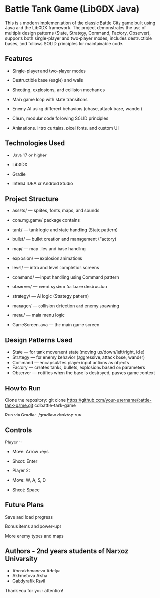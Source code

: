 # Battle Tank Game (LibGDX Java)
This is a modern implementation of the classic Battle City game built using Java and the LibGDX framework. The project demonstrates the use of multiple design patterns (State, Strategy, Command, Factory, Observer), supports both single-player and two-player modes, includes destructible bases, and follows SOLID principles for maintainable code.

## Features
- Single-player and two-player modes

- Destructible base (eagle) and walls

- Shooting, explosions, and collision mechanics

- Main game loop with state transitions

- Enemy AI using different behaviors (chase, attack base, wander)

- Clean, modular code following SOLID principles

- Animations, intro curtains, pixel fonts, and custom UI

## Technologies Used
- Java 17 or higher

- LibGDX

- Gradle

- IntelliJ IDEA or Android Studio

## Project Structure
- assets/ — sprites, fonts, maps, and sounds
- com.mg.game/ package contains:

- tank/ — tank logic and state handling (State pattern)

- bullet/ — bullet creation and management (Factory)

- map/ — map tiles and base handling

- explosion/ — explosion animations

- level/ — intro and level completion screens

- command/ — input handling using Command pattern

- observer/ — event system for base destruction

- strategy/ — AI logic (Strategy pattern)

- manager/ — collision detection and enemy spawning

- menu/ — main menu logic

- GameScreen.java — the main game screen

## Design Patterns Used
- State — for tank movement state (moving up/down/left/right, idle)
- Strategy — for enemy behavior (aggressive, attack base, wander)
- Command — encapsulates player input actions as objects
- Factory — creates tanks, bullets, explosions based on parameters
- Observer — notifies when the base is destroyed, passes game context

## How to Run
Clone the repository:
git clone https://github.com/your-username/battle-tank-game.git
cd battle-tank-game

Run via Gradle:
./gradlew desktop:run

## Controls
Player 1:

- Move: Arrow keys

- Shoot: Enter

- Player 2:

- Move: W, A, S, D

- Shoot: Space

## Future Plans

Save and load progress

Bonus items and power-ups

More enemy types and maps

## Authors - 2nd years students of Narxoz University
- Abdrakhmanova Adelya
- Akhmetova Aisha
- Gabdyrafik Ravil

Thank you for your attention! 
